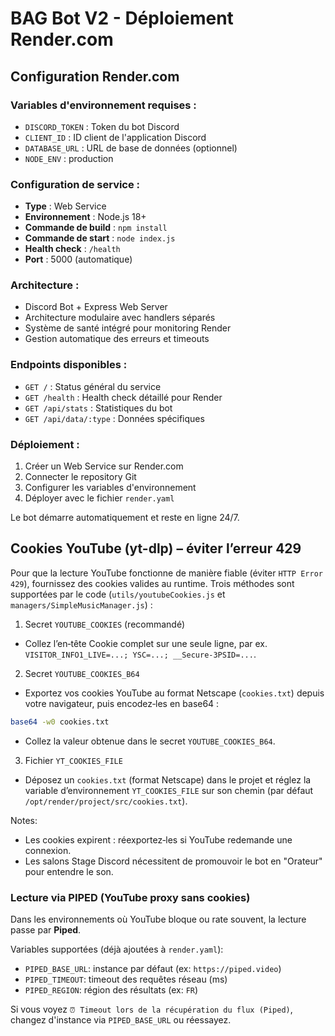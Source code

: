 # BAG Bot V2 - Déploiement Render.com

## Configuration Render.com

### Variables d'environnement requises :
- `DISCORD_TOKEN` : Token du bot Discord
- `CLIENT_ID` : ID client de l'application Discord
- `DATABASE_URL` : URL de base de données (optionnel)
- `NODE_ENV` : production

### Configuration de service :
- **Type** : Web Service
- **Environnement** : Node.js 18+
- **Commande de build** : `npm install`
- **Commande de start** : `node index.js`
- **Health check** : `/health`
- **Port** : 5000 (automatique)

### Architecture :
- Discord Bot + Express Web Server
- Architecture modulaire avec handlers séparés
- Système de santé intégré pour monitoring Render
- Gestion automatique des erreurs et timeouts

### Endpoints disponibles :
- `GET /` : Status général du service
- `GET /health` : Health check détaillé pour Render
- `GET /api/stats` : Statistiques du bot
- `GET /api/data/:type` : Données spécifiques

### Déploiement :
1. Créer un Web Service sur Render.com
2. Connecter le repository Git
3. Configurer les variables d'environnement
4. Déployer avec le fichier `render.yaml`

Le bot démarre automatiquement et reste en ligne 24/7.

## Cookies YouTube (yt-dlp) – éviter l’erreur 429

Pour que la lecture YouTube fonctionne de manière fiable (éviter `HTTP Error 429`), fournissez des cookies valides au runtime. Trois méthodes sont supportées par le code (`utils/youtubeCookies.js` et `managers/SimpleMusicManager.js`) :

1) Secret `YOUTUBE_COOKIES` (recommandé)
- Collez l’en‑tête Cookie complet sur une seule ligne, par ex. `VISITOR_INFO1_LIVE=...; YSC=...; __Secure-3PSID=...`.

2) Secret `YOUTUBE_COOKIES_B64`
- Exportez vos cookies YouTube au format Netscape (`cookies.txt`) depuis votre navigateur, puis encodez‑les en base64 :
```bash
base64 -w0 cookies.txt
```
- Collez la valeur obtenue dans le secret `YOUTUBE_COOKIES_B64`.

3) Fichier `YT_COOKIES_FILE`
- Déposez un `cookies.txt` (format Netscape) dans le projet et réglez la variable d’environnement `YT_COOKIES_FILE` sur son chemin (par défaut `/opt/render/project/src/cookies.txt`).

Notes:
- Les cookies expirent : réexportez‑les si YouTube redemande une connexion.
- Les salons Stage Discord nécessitent de promouvoir le bot en "Orateur" pour entendre le son.

### Lecture via PIPED (YouTube proxy sans cookies)

Dans les environnements où YouTube bloque ou rate souvent, la lecture passe par **Piped**.

Variables supportées (déjà ajoutées à `render.yaml`):

- `PIPED_BASE_URL`: instance par défaut (ex: `https://piped.video`)
- `PIPED_TIMEOUT`: timeout des requêtes réseau (ms)
- `PIPED_REGION`: région des résultats (ex: `FR`)

Si vous voyez `⏰ Timeout lors de la récupération du flux (Piped)`, changez d'instance via `PIPED_BASE_URL` ou réessayez.